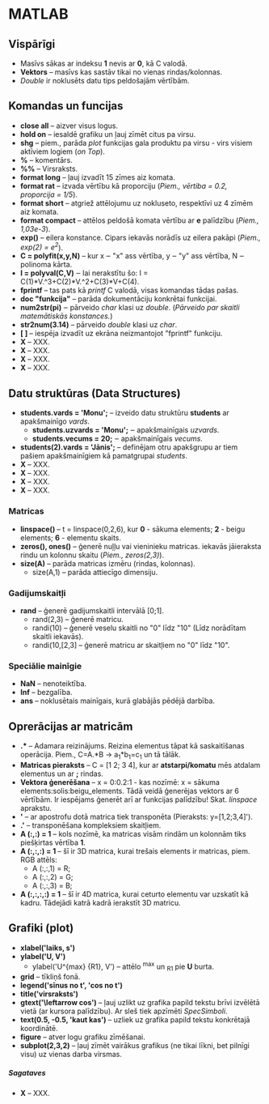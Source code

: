 # MATLAB
## Vispārīgi
- Masīvs sākas ar indeksu **1** nevis ar **0**, kā C valodā.  
- **Vektors** – masīvs kas sastāv tikai no vienas rindas/kolonnas.  
- *Double* ir noklusēts datu tips peldošajām vērtībām.  

## Komandas un funcijas
- **close all** – aizver visus logus.  
- **hold on** – iesaldē grafiku un ļauj zīmēt citus pa virsu.  
- **shg** – piem., parāda *plot* funkcijas gala produktu pa virsu - virs visiem aktīviem logiem (*on Top*).  
- **%** – komentārs.  
- **%%** – Virsraksts.  
- **format long** – ļauj izvadīt 15 zīmes aiz komata.   
- **format rat** – izvada vērtību kā proporciju (*Piem., vērtiba = 0.2, proporcija = 1/5*).  
- **format short** – atgriež attēlojumu uz nokluseto, respektīvi uz 4 zīmēm aiz komata.  
- **format compact** – attēlos peldošā komata vērtību ar **e** palīdzību (*Piem., 1,03e-3*).  
- **exp()** – eilera konstance. Cipars iekavās norādīs uz eilera pakāpi (*Piem., exp(2) = e<sup>2</sup>*).  
- **C = polyfit(x,y,N)** – kur x ‒ "x" ass vērtība, y ‒ "y" ass vērtība, N ‒ polinoma kārta.  
- **I = polyval(C,V)** ‒ lai nerakstītu šo: I = C(1)*V.^3+C(2)*V.^2+C(3)*V+C(4).  
- **fprintf** – tas pats kā *printf* C valodā, visas komandas tādas pašas.  
- **doc "funkcija"** – parāda dokumentāciju konkrētai funkcijai. 
- **num2str(pi)** ‒ pārveido *char* klasi uz *double*. (*Pārveido par skaitli matemātiskās konstances.*)  
- **str2num(3.14)** – pārveido *double* klasi uz *char*.  
- **\[ \]** – iespēja izvadīt uz ekrāna neizmantojot "fprintf" funkciju.  
- **X** – XXX.  
- **X** – XXX.  
- **X** – XXX.  
- **X** – XXX.  


## Datu struktūras (Data Structures)
- **students.vards = 'Monu';** – izveido datu struktūru **students** ar apakšmainīgo *vards*.  
  - **students.uzvards = 'Monu';** ‒ apakšmainīgais *uzvards*.   
  - **students.vecums = 20;** ‒ apakšmainīgais *vecums*. 
- **students(2).vards = 'Jānis';** – definējam otru apakšgrupu ar tiem pašiem apakšmainīgiem kā pamatgrupai *students*.  
- **X** – XXX.  
- **X** – XXX.  
- **X** – XXX.  
- **X** – XXX.  



### Matricas
- **linspace()** – t = linspace(0,2,6), kur **0** - sākuma elements; **2** - beigu elements; **6** - elementu skaits.
- **zeros(), ones()** – ģenerē nuļļu vai vieninieku matricas. iekavās jāieraksta rindu un kolonnu skaitu (*Piem., zeros(2,3)*).  
- **size(A)** – parāda matricas izmēru (rindas, kolonnas).  
  - size(A,1) – parāda attiecīgo dimensiju.  

### Gadijumskaitļi
- **rand** – ģenerē gadijumskaitli intervālā \[0;1\].  
  - rand(2,3) – ģenerē matricu.  
  - randi(10) – ģenerē veselu skaitli no "0" līdz "10" (Līdz norādītam skaitli iekavās).  
  - randi(10,\[2,3\] – ģenerē matricu ar skaitļiem no "0" līdz "10".  

### Speciālie mainīgie
- **NaN** – nenoteiktība.  
- **Inf** – bezgalība.  
- **ans** – noklusētais mainīgais, kurā glabājās pēdējā darbība.  

## Oprerācijas ar matricām
- **.\*** – Adamara reizinājums. Reizina elementus tāpat kā saskaitīšanas operācija. Piem., C=A.\*B -> a<sub>1</sub>\*b<sub>1</sub>=c<sub>1</sub> un tā tālāk.  
- **Matricas pieraksts** – C = \[1 2; 3 4\], kur ar **atstarpi/komatu** mēs atdalam elementus un ar **;** rindas.
- **Vektora ģenerēšana** – x = 0:0.2:1 - kas nozīmē: x = sākuma elements:solis:beigu_elements. Tādā veidā ģenerējas vektors ar 6 vērtībām. Ir iespējams ģenerēt arī ar funkcijas palīdzību! Skat. *linspace* aprakstu.    
- **'** – ar apostrofu dotā matrica tiek transponēta (Pieraksts: y=\[1,2;3,4\]').  
- **.'** – transponēšana kompleksiem skaitļiem.  
- **A (:,:) = 1** – kols nozīmē, ka matricas visām rindām un kolonnām tiks piešķirtas vērtība **1**.  
- **A (:,:,:) = 1** – šī ir 3D matrica, kurai trešais elements ir matricas, piem. RGB attēls:  
  - A (:,:,1) = R;  
  - A (:,:,2) = G;  
  - A (:,:,3) = B;  
- **A (:,:,:,:) = 1** – šī ir 4D matrica, kurai ceturto elementu var uzskatīt kā kadru. Tādejādi katrā kadrā ierakstīt 3D matricu.  

## Grafiki (plot)
- **xlabel('laiks, s')**  
- **ylabel('U, V')**
  - ylabel('U^{max} {R1}, V') – attēlo <sup>max</sup> un <sub>R1</sub> pie **U** burta.  
- **grid** – tīkliņš fonā.  
- **legend('sīnus no t', 'cos no t')**  
- **title('virsraksts')**  
- **gtext('\leftarrow cos')** – ļauj uzlikt uz grafika papild tekstu brīvi izvēlētā vietā (ar kursora palīdzību). Ar sleš tiek apzīmēti *SpecSimboli*.  
- **text(0.5, -0.5, 'kaut kas')** – uzliek uz grafika papild tekstu konkrētajā koordinātē.  
- **figure** – atver logu grafiku zīmēšanai.  
- **subplot(2,3,2)** – ļauj zīmēt vairākus grafikus (ne tikai līkni, bet pilnīgi visu) uz vienas darba virsmas.  

##### Sagataves
- **X** – XXX.  
